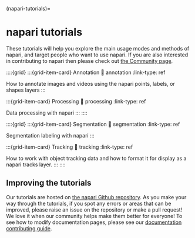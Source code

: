 (napari-tutorials)=

# napari tutorials

These tutorials will help you explore the main usage modes and methods of
napari, and target people who want to use napari. If you are also interested
in contributing to napari then please check out [the Community page](../community/index).

::::{grid}
:::{grid-item-card} Annotation
:link: annotation
:link-type: ref

How to annotate images and videos using the napari points, labels, or shapes layers
:::

:::{grid-item-card} Processing
:link: processing
:link-type: ref

Data processing with napari
:::
::::

::::{grid}
:::{grid-item-card} Segmentation
:link: segmentation
:link-type: ref

Segmentation labeling with napari
:::

:::{grid-item-card} Tracking
:link: tracking
:link-type: ref

How to work with object tracking data and how to format it for display as a napari tracks layer.
:::
::::

## Improving the tutorials

Our tutorials are hosted on [the napari Github repository](https://github.com/napari/napari).
As you make your way through the tutorials, if you spot any errors or areas that
can be improved, please raise an issue on the repository or make a pull
request! We love it when our community helps make them better for everyone!
To see how to modify documentation pages, please see our
[documentation contributing guide](../developers/documentation/index).
